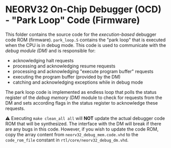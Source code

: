 # NEORV32 On-Chip Debugger (OCD) - "Park Loop" Code (Firmware)

This folder contains the source code for the *execution-based* debugger code ROM (firmware).
`park_loop.S` contains the "park loop" that is executed when the CPU is in debug mode. This code
is used to communicate with the *debug module (DM)* and is responsible for:

* acknowledging halt requests
* processing and acknowledging resume requests
* processing and acknowledging "execute program buffer" requests
* executing the program buffer (provided by the DM)
* catching and acknowledging exceptions while in debug mode

The park loop code is implemented as endless loop that polls the status register of
the _debug memory (DM)_ module to check for requests from the DM and sets according flags in the
status register to acknowledge these requests.

:warning: Executing `make clean_all all` will **NOT** update the actual debugger code ROM that
will be synthesized. The interface with the DM will break if there are any bugs in this code.
However, if you wish to update the code ROM, copy the array content from `neorv32_debug_mem.code.vhd`
to the `code_rom_file` constant in `rtl/core/neorv32_debug_dm.vhd`.
